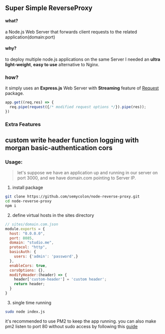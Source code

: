 ## Super Simple ReverseProxy

#### what?
a Node.js Web Server that forwards client requests to the related application(domain:port)

#### why?
to deploy multiple node.js applications on the same Server I needed an  **ultra light-weight**, **easy to use** alternative to Nginx.

### how?
it simply uses an **Express.js** Web Server with **Streaming** feature of [Request](https://github.com/request/request#readme) package.
```javascript
app.get((req,res) => {
  req.pipe(request({/* modified request options */}).pipe(res));
})
```

### Extra Features
custom write header function
logging with morgan
basic-authentication
cors
---

### Usage:
> let's suppose we have an application up and running in our server on port 3000, and we have domain.com pointing to Server IP.

1. install package
```bash
git clone https://github.com/semycolon/node-reverse-proxy.git
cd node-reverse-proxy
npm i
```

2. define virtual hosts in the sites directory
```js
// sites/domain.com.json
module.exports = {
  host: "0.0.0.0",
  port: 8085,
  domain: "studio.me",
  protocol: "http",
  basicAuth: {
    users: {'admin': 'password',}
  },
  enableCors: true,
  corsOptions: {},
  modifyHeader:(header) => {
    header['custom-header'] = 'custom header';
    return header;
  }
}
```

3. single time running
```bash
sudo node index.js
```

it's recommended to use PM2 to keep the app running. you can also make pm2 listen to port 80 without sudo access by
following this [guide](https://pm2.keymetrics.io/docs/usage/specifics/)

